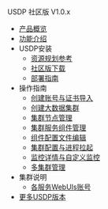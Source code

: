 <div class="sidebar_title icon_"> USDP 社区版 V1.0.x </div>   



* [产品概览](/usdp_community/1.0.x/README)
* [功能介绍](usdp_community/1.0.x/release_notes)
* USDP安装
  * [资源规划参考](usdp_community/1.0.x/plan&create/deploy_plan)
  * [社区版下载](usdp_community/1.0.x/plan&create/download)
  * [部署指南](usdp_community/1.0.x/plan&create/install)
* 操作指南
  * [创建账号与证书导入](usdp_community/1.0.x/webconsole/license)
  * [创建大数据集群](usdp_community/1.0.x/webconsole/cluster_create)
  * [集群节点管理](usdp_community/1.0.x/webconsole/nodes)
  * [集群服务组件管理](usdp_community/1.0.x/webconsole/services)
  * [组件配置文件编辑](usdp_community/1.0.x/webconsole/configration)
  * [集群配置与进程拉起](usdp_community/1.0.x/webconsole/cluster_service)
  * [监控详情与自定义监控](usdp_community/1.0.x/webconsole/monitor)
  * [多集群管理](usdp_community/1.0.x/webconsole/cluster_manager)
* 集群说明
  * [各服务WebUIs账号](usdp_community/1.0.x/cluster_notes/login)
* [更多USDP版本](/usdp_community/version_list)


